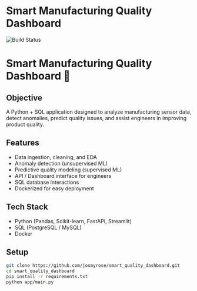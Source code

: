 # Smart Manufacturing Quality Dashboard

![Build Status](https://github.com/josmyrose/smart_quality_dashboard/actions/workflows/python-app.yml/badge.svg)

 
 # Smart Manufacturing Quality Dashboard 🚀

## Objective
A Python + SQL application designed to analyze manufacturing sensor data, detect anomalies, predict quality issues, and assist engineers in improving product quality.

## Features
- Data ingestion, cleaning, and EDA
- Anomaly detection (unsupervised ML)
- Predictive quality modeling (supervised ML)
- API / Dashboard interface for engineers
- SQL database interactions
- Dockerized for easy deployment

## Tech Stack
- Python (Pandas, Scikit-learn, FastAPI, Streamlit)
- SQL (PostgreSQL / MySQL)
- Docker

## Setup
```bash
git clone https://github.com/josmyrose/smart_quality_dashboard.git
cd smart_quality_dashboard
pip install -r requirements.txt
python app/main.py

